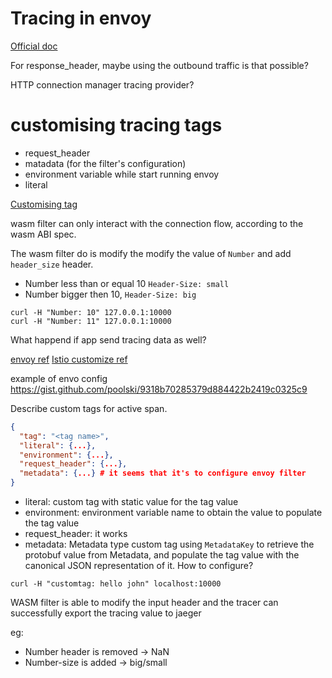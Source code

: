 # Tracing in envoy 

[Official
doc](https://www.envoyproxy.io/docs/envoy/latest/intro/arch_overview/observability/tracing#arch-overview-tracing)

For response_header, maybe using the outbound traffic is that possible? 

HTTP connection manager tracing provider? 

# customising tracing tags 
- request_header
- matadata (for the filter's configuration)
- environment variable while start running envoy
- literal

[Customising tag](https://www.envoyproxy.io/docs/envoy/latest/api-v3/type/tracing/v3/custom_tag.proto)


wasm filter can only interact with the connection flow, according to the wasm
ABI spec.


The wasm filter do is modify the modify the value of `Number` and add
`header_size` header. 
- Number less than or equal 10 `Header-Size: small`
- Number bigger then 10, `Header-Size: big`


```
curl -H "Number: 10" 127.0.0.1:10000
curl -H "Number: 11" 127.0.0.1:10000
```

What happend if app send tracing data as well? 

[envoy ref](https://www.envoyproxy.io/docs/envoy/v1.28.0/api-v3/type/tracing/v3/custom_tag.proto) 
[Istio customize
ref](https://istio.io/latest/docs/tasks/observability/distributed-tracing/mesh-and-proxy-config/#customizing-tracing-tags)

example of envo config https://gist.github.com/poolski/9318b70285379d884422b2419c0325c9

Describe custom tags for active span.

```json
{
  "tag": "<tag name>",
  "literal": {...},
  "environment": {...},
  "request_header": {...},
  "metadata": {...} # it seems that it's to configure envoy filter 
}
```

- literal: custom tag with static value for the tag value
- environment: environment variable name to obtain the value to populate the
tag value
- request_header: it works
- metadata: Metadata type custom tag using `MetadataKey` to retrieve the protobuf
value from Metadata, and populate the tag value with the canonical JSON
representation of it. 
How to configure? 

```cosole
curl -H "customtag: hello john" localhost:10000
```

WASM filter is able to modify the input header and the tracer can successfully
export the tracing value to jaeger

eg: 
- Number header is removed -> NaN
- Number-size is added -> big/small


